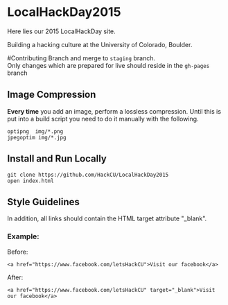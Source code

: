 LocalHackDay2015
======

Here lies our 2015 LocalHackDay site.

Building a hacking culture at the University of Colorado, Boulder.

#Contributing
Branch and merge to ```staging``` branch. <br>Only changes which are prepared for live should reside in the ```gh-pages``` branch


## Image Compression
**Every time** you add an image, perform a lossless compression. Until this is put into a build script you need to do it manually with the following.

    optipng  img/*.png
    jpegoptim img/*.jpg

## Install and Run Locally

    git clone https://github.com/HackCU/LocalHackDay2015
    open index.html

## Style Guidelines

In addition, all links should contain the HTML target attribute "_blank".

### Example:

Before:

    <a href="https://www.facebook.com/letsHackCU">Visit our facebook</a>

After:

    <a href="https://www.facebook.com/letsHackCU" target="_blank">Visit our facebook</a>
